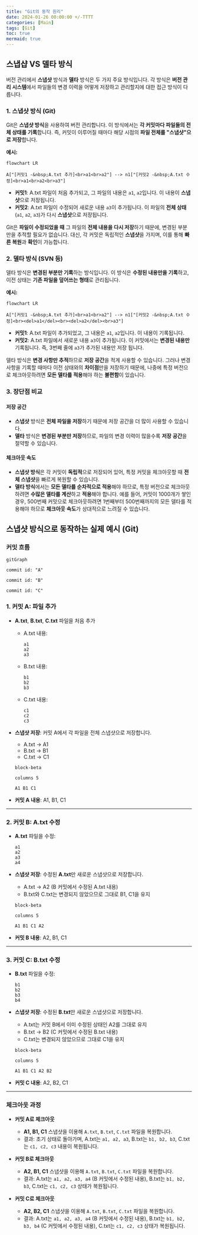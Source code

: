 ```yaml
---
title: "Git의 동작 원리"
date: 2024-01-26 00:00:00 +/-TTTT
categories: [Main]
tags: [Git]
toc: true
mermaid: true
---
```


## 스냅샵 VS 델타 방식

버전 관리에서 **스냅샷** 방식과 **델타** 방식은 두 가지 주요 방식입니다. 각 방식은 **버전 관리 시스템**에서 파일들의 변경 이력을 어떻게 저장하고 관리할지에 대한 접근 방식이 다릅니다.

### 1. 스냅샷 방식 (Git)

Git은 **스냅샷 방식**을 사용하여 버전 관리합니다. 이 방식에서는 **각 커밋마다 파일들의 전체 상태를 기록**합니다. 즉, 커밋이 이루어질 때마다 해당 시점의 **파일 전체를 "스냅샷"으로 저장**합니다.

**예시:**
```mermaid
flowchart LR

A["[커밋1 -&nbsp;A.txt 추가]<br>a1<br>a2"] --> n1["[커밋2 -&nbsp;A.txt 수정]<br>a1<br>a2<br>a3"]
```
- **커밋1**: A.txt 파일이 처음 추가되고, 그 파일의 내용은 `a1`, `a2`입니다. 이 내용이 **스냅샷**으로 저장됩니다.
- **커밋2**: A.txt 파일이 수정되어 새로운 내용 `a3`이 추가됩니다. 이 파일의 **전체 상태** (`a1`, `a2`, `a3`)가 다시 **스냅샷**으로 저장됩니다.

Git은 **파일이 수정되었을 때** 그 파일의 **전체 내용을 다시 저장**하기 때문에, 변경된 부분만을 추적할 필요가 없습니다. 대신, 각 커밋은 독립적인 **스냅샷**을 가지며, 이를 통해 **빠른 복원**과 **확인**이 가능합니다.

### 2. 델타 방식 (SVN 등)

델타 방식은 **변경된 부분만 기록**하는 방식입니다. 이 방식은 **수정된 내용만을 기록**하고, 이전 상태는 **기존 파일을 덮어쓰는 형태**로 관리됩니다.

**예시:**
```mermaid
flowchart LR

A["[커밋1 -&nbsp;A.txt 추가]<br>a1<br>a2"] --> n1["[커밋2 -&nbsp;A.txt 수정]<br><del>a1</del><br><del>a2</del><br>a3"]
```
- **커밋1**: A.txt 파일이 추가되었고, 그 내용은 `a1`, `a2`입니다. 이 내용이 기록됩니다.
- **커밋2**: A.txt 파일에서 새로운 내용 `a3`이 추가됩니다. 이 커밋에서는 **변경된 내용만** 기록됩니다. 즉, 3번째 줄에 `a3`가 추가된 내용만 저장 됩니다.

델타 방식은 **변경 사항만 추적**하므로 **저장 공간**을 적게 사용할 수 있습니다. 그러나 변경 사항을 기록할 때마다 이전 상태와의 **차이점**만을 저장하기 때문에, 나중에 특정 버전으로 체크아웃하려면 **모든 델타를 적용**해야 하는 **불편함**이 있습니다.

### 3. 장단점 비교

#### **저장 공간**

- **스냅샷** 방식은 **전체 파일을 저장**하기 때문에 저장 공간을 더 많이 사용할 수 있습니다.
- **델타** 방식은 **변경된 부분만 저장**하므로, 파일의 변경 이력이 많을수록 **저장 공간**을 절약할 수 있습니다.

#### **체크아웃 속도**

- **스냅샷 방식**은 각 커밋이 **독립적**으로 저장되어 있어, 특정 커밋을 체크아웃할 때 **전체 스냅샷**을 빠르게 복원할 수 있습니다.
- **델타 방식**에서는 **모든 델타를 순차적으로 적용**해야 하므로, 특정 버전으로 체크아웃하려면 **수많은 델타를 계산**하고 **적용**해야 합니다. 예를 들어, 커밋이 1000개가 쌓인 경우, 500번째 커밋으로 체크아웃하려면 1번째부터 500번째까지의 모든 델타를 적용해야 하므로 **체크아웃 속도**가 상대적으로 느려질 수 있습니다.

## 스냅샷 방식으로 동작하는 실제 예시 (Git)

### 커밋 흐름

```mermaid
gitGraph

commit id: "A"

commit id: "B"

commit id: "C"
```

### 1. 커밋 A: 파일 추가

- **A.txt**, **B.txt**, **C.txt** 파일을 처음 추가
    
    - A.txt 내용:
		```plaintext
		a1
		a2
		a3
		```
        
    - B.txt 내용:
		```plaintext
		b1
		b2
		b3
		```
        
    - C.txt 내용:
		```plaintext
		c1
		c2
		c3
		```
        
- **스냅샷 저장**: 커밋 A에서 각 파일을 전체 스냅샷으로 저장합니다.
    
    - A.txt -> A1
    - B.txt -> B1
    - C.txt -> C1
    
	```mermaid
	block-beta
	
	columns 5
	
	A1 B1 C1
	```
    
- **커밋 A 내용**: A1, B1, C1
    

---

### 2. 커밋 B: A.txt 수정

- **A.txt** 파일을 수정:
	```plaintext
	a1
	a2
	a3
	a4
	```
    
- **스냅샷 저장**: 수정된 **A.txt**만 새로운 스냅샷으로 저장합니다.
    
    - A.txt -> A2 (B 커밋에서 수정된 A.txt 내용)
    - B.txt와 C.txt는 변경되지 않았으므로 그대로 B1, C1을 유지
    
	```mermaid
	block-beta
	
	columns 5
	
	A1 B1 C1 A2
	```
    
- **커밋 B 내용**: A2, B1, C1
    

---

### 3. 커밋 C: B.txt 수정

- **B.txt** 파일을 수정:
	```plaintext
	b1
	b2
	b3
	b4
	```
    
- **스냅샷 저장**: 수정된 **B.txt**만 새로운 스냅샷으로 저장합니다.
    
    - A.txt는 커밋 B에서 이미 수정된 상태인 A2를 그대로 유지
    - B.txt -> B2 (C 커밋에서 수정된 B.txt 내용)
    - C.txt는 변경되지 않았으므로 그대로 C1을 유지
    
	```mermaid
	block-beta
	
	columns 5
	
	A1 B1 C1 A2 B2
	```
    
- **커밋 C 내용**: A2, B2, C1
    

---

### 체크아웃 과정

- **커밋 A로 체크아웃**

    - **A1, B1, C1** 스냅샷을 이용해 `A.txt`, `B.txt`, `C.txt` 파일을 복원합니다.
    - 결과: 초기 상태로 돌아가며, A.txt는 `a1, a2, a3`, B.txt는 `b1, b2, b3`, C.txt는 `c1, c2, c3` 내용이 복원됩니다.
      
- **커밋 B로 체크아웃**

    - **A2, B1, C1** 스냅샷을 이용해 `A.txt`, `B.txt`, `C.txt` 파일을 복원합니다.
    - 결과: A.txt는 `a1, a2, a3, a4` (B 커밋에서 수정된 내용), B.txt는 `b1, b2, b3`, C.txt는 `c1, c2, c3` 상태가 복원됩니다.
      
- **커밋 C로 체크아웃**

    - **A2, B2, C1** 스냅샷을 이용해 `A.txt`, `B.txt`, `C.txt` 파일을 복원합니다.
    - 결과: A.txt는 `a1, a2, a3, a4` (B 커밋에서 수정된 내용), B.txt는 `b1, b2, b3, b4` (C 커밋에서 수정된 내용), C.txt는 `c1, c2, c3` 상태가 복원됩니다.
